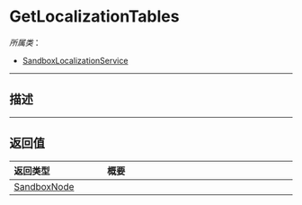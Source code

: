 # GetLocalizationTables

*所属类*：
* [SandboxLocalizationService](/Api/Classes/Other/SandboxLocalizationService.md)
------------------------------------------------------------------------------------------
## 描述




------------------------------------------------------------------------------------------
## 返回值

|<div style="width:150px">返回类型</div>|<div style="width:520px">概要</div>|
|:---|:---|
|[SandboxNode](/Api/Classes/Base/SandboxNode.md)||
